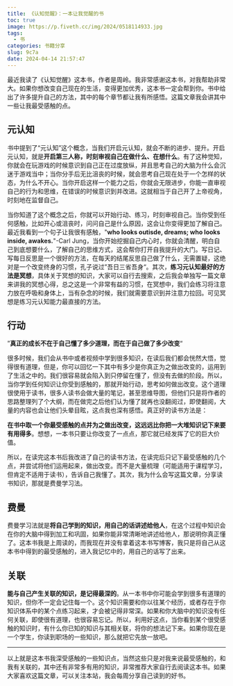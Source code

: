 ```yaml
---
title: 《认知觉醒》：一本让我觉醒的书
toc: true
image: https://p.fiveth.cc/img/2024/0518114933.jpg
tags:
  - 书
categories: 书籍分享
slug: 9c7a
date: 2024-04-14 21:57:47
---
```


最近我读了《认知觉醒》这本书，作者是周岭。我非常感谢这本书，对我帮助非常大。如果你想改变自己现在的生活，变得更加优秀，这本书一定会帮到你。书中给出了许多提升自己的方法，其中的每个章节都让我有所感悟。这篇文章我会讲其中一些让我最受感触的点。
## 元认知
书中提到了“元认知”这个概念，当我们开启元认知，就会不断的进步、提升。开启元认知，就是**开启第三人称，时刻审视自己在做什么、在想什么**。有了这种觉知，你就会在玩游戏的时候意识到自己正在过度放纵，并且思考自己的大脑为什么会沉迷于游戏当中；当你分手后无比沮丧的时候，就会思考自己现在处于一个怎样的状态，为什么不开心。当你开启这样一个能力之后，你就会无限进步，你能一直审视自己的行为和思维，在错误的时候意识到并改进。这就相当于自己开了上帝视角，时刻地在监督自己。

当你知道了这个概念之后，你就可以开始行动、练习，时刻审视自己。当你受到任何感触，比如开心或沮丧时，问问自己是什么原因，这会让你变得更加了解自己。最近我看到一个句子让我很有感触，"**who looks outisde, dreams; who looks inside, awakes.**"-Carl Jung，当你开始挖掘自己内心时，你就会清醒，明白自己到底想要什么，了解自己的思维方式，这会帮你打开自我提升的大门。写日记、写每日反思是一个很好的方法，在每天的结尾反思自己做了什么，无需置疑，这绝对是一个改变终身的习惯，孔子说过”吾日三省吾身“。其次，**练习元认知最好的方法是冥想**，具体关于冥想的知识，大家可以自行去搜索，之后我会单独写一篇文章来讲我的冥想心得，总之这是一个非常有益的习惯，在冥想中，我们会练习将注意力放在呼吸和身体上，当有杂念的时候，我们就需要意识到并注意力拉回。可见冥想是练习元认知能力最直接的方法。
## 行动
”**真正的成长不在于自己懂了多少道理，而在于自己做了多少改变**“

很多时候，我们会从书中或者视频中学到很多知识，在读后我们都会恍然大悟，觉得很有道理，但是，你可以回忆一下其中有多少是你真正为之做出改变的，运用到了生活之中的。我们很容易就会陷入到只停留在懂了，但没有去做的阶段。所以，当你学到任何知识让你受到感触的，那就开始行动，思考如何做出改变。这个道理很使用于读书，很多人读书会做大量的笔记，甚至思维导图，但他们只是将作者的思路整理列了个大纲，而在做完之后他们认为懂了就再也没翻阅过，即使翻阅，大量的内容也会让他们头晕目眩，这点我也深有感悟。真正好的读书方法是：

**在书中取一个你最受感触的点并为之做出改变，这远远比你把一大堆知识记下来要有用得多**。想想，一本书只要让你改变了一点点，那它就已经发挥了它的巨大价值。

所以，在读完这本书后我改进了自己的读书方法，在读完后只记下最受感触的几个点，并尝试将他们运用起来，做出改变。而不是大量梳理（可能适用于课程学习，但肯定不适用于读书），告诉自己我懂了。其次，我为什么会写这篇文章，分享读书知识，那就是费曼学习法。
## 费曼
费曼学习法就是**将自己学到的知识，用自己的话讲述给他人**，在这个过程中知识会在你的大脑中得到加工和巩固，如果你能非常清晰地讲述给他人，那说明你真正懂了。这本书我是上周读的，而我现在并没有拿着这本书写博客，我只是将自己从这本书中得到的最受感触的，进入我记忆中的，用自己的话写了出来。
## 关联
**能与自己产生关联的知识，是记得最深的**。从一本书中你可能会学到很多有道理的知识，但你不一定会记住每一个。这个知识需要和你以往某个经历，或者存在于你知识体系中的某个点练习起来，才会被记得非常深。如果和你大脑中的知识没有任何关联，即使很有道理，也很容易忘记。所以，利用好这点，当你看到某个很受感触的知识时，有什么你已知的知识与其相关联，将你的想法记下来。如果你现在是一个学生，你读到职场的一些知识，那么就把它先放一放吧。

------

以上就是这本书我深受感触的一些知识点，当然这些只是对我来说最受感触的，和我有关联的，其中还有非常多有用的知识，非常推荐大家自行去阅读这本书。如果大家喜欢这篇文章，可以关注本站，我会每周分享自己读到的好书。
